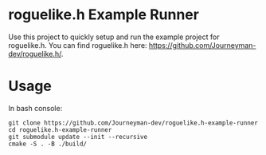 # roguelike.h Example Runner

Use this project to quickly setup and run the example project for roguelike.h. You can find roguelike.h here: https://github.com/Journeyman-dev/roguelike.h/.

# Usage

In bash console:

    git clone https://github.com/Journeyman-dev/roguelike.h-example-runner
    cd roguelike.h-example-runner
    git submodule update --init --recursive
    cmake -S . -B ./build/
